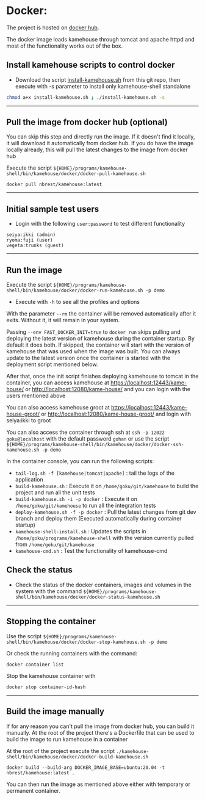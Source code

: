 # Docker:

The project is hosted on [docker hub](https://hub.docker.com/repository/docker/nbrest/kamehouse).

The docker image loads kamehouse through tomcat and apache httpd and most of the functionality works out of the box.

## Install kamehouse scripts to control docker 

- Download the script [install-kamehouse.sh](scripts/install-kamehouse.sh) from this git repo, then execute with -s parameter to install only kamehouse-shell standalone
```sh
chmod a+x install-kamehouse.sh ; ./install-kamehouse.sh -s
```

*********************

## Pull the image from docker hub (optional)

You can skip this step and directly run the image. If it doesn't find it locally, it will download it automatically from docker hub. If you do have the image locally already, this will pull the latest changes to the image from docker hub

Execute the script `${HOME}/programs/kamehouse-shell/bin/kamehouse/docker/docker-pull-kamehouse.sh`

```
docker pull nbrest/kamehouse:latest
```

*********************

## Initial sample test users

- Login with the following `user:password` to test different functionality

```
seiya:ikki (admin)
ryoma:fuji (user)
vegeta:trunks (guest)
```

*********************

## Run the image

Execute the script `${HOME}/programs/kamehouse-shell/bin/kamehouse/docker/docker-run-kamehouse.sh -p demo`

- Execute with `-h` to see all the profiles and options

With the parameter `--rm` the container will be removed automatically after it exits. Without it, it will remain in your system.

Passing `--env FAST_DOCKER_INIT=true` to `docker run` skips pulling and deploying the latest version of kamehouse during the container startup. By default it does both. If skipped, the container will start with the version of kamehouse that was used when the image was built. You can always update to the latest version once the container is started with the deployment script mentioned below.

After that, once the init script finishes deploying kamehouse to tomcat in the container, you can access kamehouse at [https://localhost:12443/kame-house/](https://localhost:12443/kame-house/) or [http://localhost:12080/kame-house/](http://localhost:12080/kame-house/) and you can login with the users mentioned above

You can also access kamehouse groot at [https://localhost:12443/kame-house-groot/](https://localhost:12443/kame-house-groot/) or [http://localhost:12080/kame-house-groot/](http://localhost:12080/kame-house-groot/) and login with seiya:ikki to groot

You can also access the container through ssh at `ssh -p 12022 goku@localhost` with the default password `gohan` or use the script `${HOME}/programs/kamehouse-shell/bin/kamehouse/docker/docker-ssh-kamehouse.sh -p demo`

In the container console, you can run the following scripts:

- `tail-log.sh -f [kamehouse|tomcat|apache]` : tail the logs of the application
- `build-kamehouse.sh` : Execute it on `/home/goku/git/kamehouse` to build the project and run all the unit tests
- `build-kamehouse.sh -i -p docker` : Execute it on `/home/goku/git/kamehouse` to run all the integration tests
- `deploy-kamehouse.sh -f -p docker` : Pull the latest changes from git dev branch and deploy them (Executed automatically during container startup)
- `kamehouse-shell-install.sh` : Updates the scripts in `/home/goku/programs/kamehouse-shell` with the version currently pulled from `/home/goku/git/kamehouse`
- `kamehouse-cmd.sh` : Test the functionality of kamehouse-cmd

## Check the status

- Check the status of the docker containers, images and volumes in the system with the command `${HOME}/programs/kamehouse-shell/bin/kamehouse/docker/docker-status-kamehouse.sh`

*********************

## Stopping the container

Use the script `${HOME}/programs/kamehouse-shell/bin/kamehouse/docker/docker-stop-kamehouse.sh -p demo`

Or check the running containers with the command: 

```
docker container list
```

Stop the kamehouse container with 

```
docker stop container-id-hash
```

*********************

## Build the image manually

If for any reason you can't pull the image from docker hub, you can build it manually. At the root of the project there's a Dockerfile that can be used to build the image to run kamehouse in a container

At the root of the project execute the script `./kamehouse-shell/bin/kamehouse/docker/docker-build-kamehouse.sh`

```
docker build --build-arg DOCKER_IMAGE_BASE=ubuntu:20.04 -t nbrest/kamehouse:latest .
```

You can then run the image as mentioned above either with temporary or permanent container.